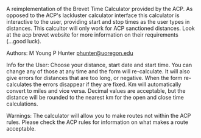 A reimplementation of the Brevet Time Calculator provided by the ACP. As opposed to the ACP's lackluster calculator interface this calculator is interactive to the user, providing start and stop times as the user types in distances. This calcultor will only work for ACP sanctioned distances. Look at the acp brevet website for more information on their requirements (...good luck).

Authors:
M Young
P Hunter
phunter@uoregon.edu

Info for the User:
Choose your distance, start date and start time.
You can change any of those at any time and the form will re-calculate. It will also give errors for distances that are too long, or negative. When the form re-calculates the errors disappear if they are fixed. Km will automatically convert to miles and vice versa. Decimal values are acceptable, but the distance will be rounded to the nearest km for the open and close time calculations.

Warnings:
The calculator will allow you to make routes not within the ACP rules. Please check the ACP rules for information on what makes a route acceptable.
